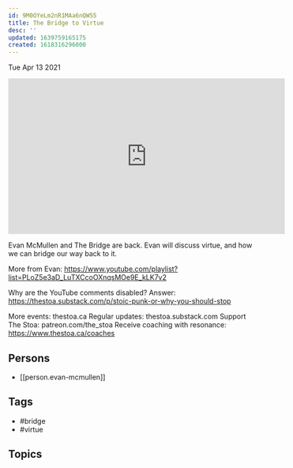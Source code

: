 ```yaml
---
id: 9M0OYeLm2nR1MAa6nQW55
title: The Bridge to Virtue
desc: ''
updated: 1639759165175
created: 1618316296000
---
```





Tue Apr 13 2021

<iframe width="560" height="315" src="https://www.youtube.com/embed/-NdB-nzQqUc" title="The Bridge to Virtue w/ Evan McMullen" frameborder="0" allow="accelerometer; autoplay; clipboard-write; encrypted-media; gyroscope; picture-in-picture" allowfullscreen ></iframe>

Evan McMullen and The Bridge are back. Evan will discuss virtue, and how we can bridge our way back to it.

More from Evan: https://www.youtube.com/playlist?list=PLoZ5e3aD_LuTXCcoOXnqsMOe9E_kLK7v2

Why are the YouTube comments disabled? Answer: https://thestoa.substack.com/p/stoic-punk-or-why-you-should-stop

More events: thestoa.ca
Regular updates: thestoa.substack.com
Support The Stoa: patreon.com/the_stoa
Receive coaching with resonance: https://www.thestoa.ca/coaches

## Persons

- [[person.evan-mcmullen]]

## Tags

- #bridge
- #virtue

## Topics



